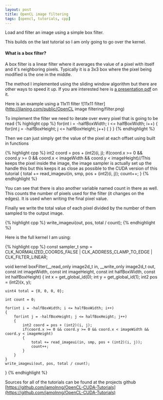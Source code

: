 ```yaml
---
layout: post
title: OpenCL image filtering
tags: [opencl, tutorials, cpp]
---
```


Load and filter an image using a simple box filter.

This builds on the last tutorial so I am only going to go over the kernel.

<h4>What is a box filter?</h4>

A box filter is a linear filter where it averages the value of a pixel with itself and it's neighboring pixels. Typically it is a 3x3 box where the pixel being modified is the one in the middle.

The method I implemented using the sliding window algorithm but there are other ways to speed it up. If you are interested here is [a presentation pdf](http://web.archive.org/web/20060718054020/http://www.acm.uiuc.edu/siggraph/workshops/wjarosz_convolution_2001.pdf) on it.

Here is an example using a 11x11 filter
![11x11 filter](http://jlaning.com/public/OpenCL image filtering/filter.png)

To implement the filter we need to iterate over every pixel that is going to be read
{% highlight cpp %}
for(int i = -halfBoxWidth; i <= halfBoxWidth; i++)
{
	for(int j = -halfBoxHeight; j <= halfBoxHeight; j++)
	{
	}
}
{% endhighlight %}

Then we can just simply get the value of the pixel at each offset using built in functions

{% highlight cpp %}
int2 coord = pos + (int2)(i, j);
if(coord.x >= 0 && coord.y >= 0 && coord.x < imageWidth && coord.y < imageHeight)//This keeps the pixel inside the image, the image sampler is actually set up the handle this but this keeps it as close as possible to the CUDA version of this tutorial
{
	total += read_imageui(in, smp, pos + (int2)(i, j));
	count++;
}
{% endhighlight %}

You can see that there is also another variable named count in there as well. This counts the number of pixels used for the filter (it changes on the edges). It is used when writing the final pixel value.

Finally we write the total value of each pixel divided by the number of them sampled to the output image.

{% highlight cpp %}
write_imageui(out, pos, total / count);
{% endhighlight %}

Here is the full kernel I am using:

{% highlight cpp %}
const sampler_t smp = CLK_NORMALIZED_COORDS_FALSE | CLK_ADDRESS_CLAMP_TO_EDGE | CLK_FILTER_LINEAR;

void kernel boxFilter(__read_only image2d_t in, __write_only image2d_t out, const int imageWidth, const int imageHeight, const int halfBoxWidth, const int halfBoxHeight)
{
	int x = get_global_id(0);
	int y = get_global_id(1);
	int2 pos = (int2)(x, y);

	uint4 total = {0, 0, 0, 0};

	int count = 0;

	for(int i = -halfBoxWidth; i <= halfBoxWidth; i++)
	{
		for(int j = -halfBoxHeight; j <= halfBoxHeight; j++)
		{
			int2 coord = pos + (int2)(i, j);
			if(coord.x >= 0 && coord.y >= 0 && coord.x < imageWidth && coord.y < imageHeight)
			{
				total += read_imageui(in, smp, pos + (int2)(i, j));
				count++;
			}
		}
	}
	write_imageui(out, pos, total / count);
}
{% endhighlight %}

Sources for all of the tutorials can be found at the projects github [https://github.com/jamolnng/OpenCL-CUDA-Tutorials](https://github.com/jamolnng/OpenCL-CUDA-Tutorials)